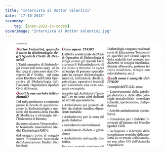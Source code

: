 ```yaml
---
title: "Intervista al Dottor Valentini"
date: "17-10-2015"
taxonomy: 
    tag: [anno-2022-in-corso]
coverImage: "Intervista al Dottor Valentini.jpg"
---
```


![Intervista al Dottor Valentini](images/Intervista%20al%20Dottor%20Valentini.jpg)
